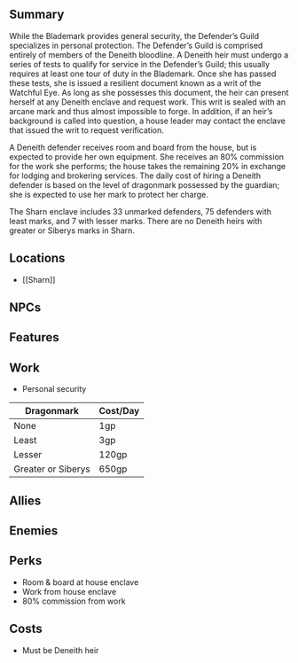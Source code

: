 ## Summary
While the Blademark provides general security, the Defender’s Guild specializes in personal protection. The Defender’s Guild is comprised entirely of members of the Deneith bloodline. A Deneith heir must undergo a series of tests to qualify for service in the Defender’s Guild; this usually requires at least one tour of duty in the Blademark. Once she has passed these tests, she is issued a resilient document known as a writ of the Watchful Eye. As long as she possesses this document, the heir can present herself at any Deneith enclave and request work. This writ is sealed with an arcane mark and thus almost impossible to forge. In addition, if an heir’s background is called into question, a house leader may contact the enclave that issued the writ to request verification.

A Deneith defender receives room and board from the house, but is expected to provide her own equipment. She receives an 80% commission for the work she performs; the house takes the remaining 20% in exchange for lodging and brokering services. The daily cost of hiring a Deneith defender is based on the level of dragonmark possessed by the guardian; she is expected to use her mark to protect her charge.

The Sharn enclave includes 33 unmarked defenders, 75 defenders with least marks, and 7 with lesser marks. There are no Deneith heirs with greater or Siberys marks in Sharn.

## Locations
- [[Sharn]]

## NPCs

## Features

## Work
- Personal security

| Dragonmark         | Cost/Day |
| ------------------ | -------- |
| None               | 1gp      |
| Least              | 3gp      |
| Lesser             | 120gp    |
| Greater or Siberys | 650gp    | 

## Allies

## Enemies

## Perks
- Room & board at house enclave
- Work from house enclave
- 80% commission from work

## Costs
- Must be Deneith heir